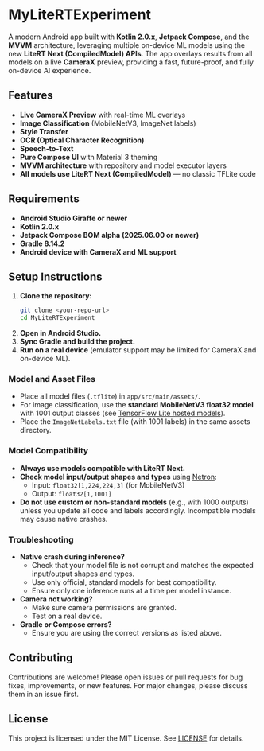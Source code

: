 # MyLiteRTExperiment

A modern Android app built with **Kotlin 2.0.x**, **Jetpack Compose**, and the **MVVM** architecture, leveraging multiple on-device ML models using the new **LiteRT Next (CompiledModel) APIs**. The app overlays results from all models on a live **CameraX** preview, providing a fast, future-proof, and fully on-device AI experience.

## Features

- **Live CameraX Preview** with real-time ML overlays
- **Image Classification** (MobileNetV3, ImageNet labels)
- **Style Transfer**
- **OCR (Optical Character Recognition)**
- **Speech-to-Text**
- **Pure Compose UI** with Material 3 theming
- **MVVM architecture** with repository and model executor layers
- **All models use LiteRT Next (CompiledModel)** — no classic TFLite code

## Requirements

- **Android Studio Giraffe or newer**
- **Kotlin 2.0.x**
- **Jetpack Compose BOM alpha (2025.06.00 or newer)**
- **Gradle 8.14.2**
- **Android device with CameraX and ML support**

## Setup Instructions

1. **Clone the repository:**
   ```sh
   git clone <your-repo-url>
   cd MyLiteRTExperiment
   ```
2. **Open in Android Studio.**
3. **Sync Gradle and build the project.**
4. **Run on a real device** (emulator support may be limited for CameraX and on-device ML).

### Model and Asset Files

- Place all model files (`.tflite`) in `app/src/main/assets/`.
- For image classification, use the **standard MobileNetV3 float32 model** with 1001 output classes (see [TensorFlow Lite hosted models](https://www.tensorflow.org/lite/guide/hosted_models)).
- Place the `ImageNetLabels.txt` file (with 1001 labels) in the same assets directory.

### Model Compatibility

- **Always use models compatible with LiteRT Next.**
- **Check model input/output shapes and types** using [Netron](https://netron.app/):
  - Input: `float32[1,224,224,3]` (for MobileNetV3)
  - Output: `float32[1,1001]`
- **Do not use custom or non-standard models** (e.g., with 1000 outputs) unless you update all code and labels accordingly. Incompatible models may cause native crashes.

### Troubleshooting

- **Native crash during inference?**
  - Check that your model file is not corrupt and matches the expected input/output shapes and types.
  - Use only official, standard models for best compatibility.
  - Ensure only one inference runs at a time per model instance.
- **Camera not working?**
  - Make sure camera permissions are granted.
  - Test on a real device.
- **Gradle or Compose errors?**
  - Ensure you are using the correct versions as listed above.

## Contributing

Contributions are welcome! Please open issues or pull requests for bug fixes, improvements, or new features. For major changes, please discuss them in an issue first.

## License

This project is licensed under the MIT License. See [LICENSE](LICENSE) for details. 
